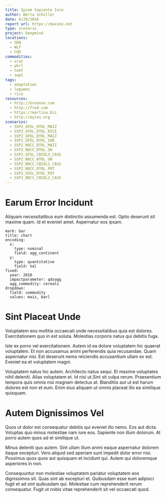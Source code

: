 ```yaml
---
title: Ipsam Sapiente Iure
author: Berta Schiller
date: 9/29/2016
report url: https://maxine.net
type: scenario
project: Deepmind
locations:
  - SDN
  - WLF
  - COD
commodities:
  - orat
  - pkrl
  - temf
  - swpt
tags:
  - adaptation
  - legumes
  - rice
resources:
  - http://breanne.com
  - http://fred.com
  - https://martina.biz
  - http://myles.org
scenarios:
  - SSP2_GFDL_HTOL_MAIZ
  - SSP2_GFDL_DTOL_RICE
  - SSP2_GFDL_DTOL_MAIZ
  - SSP2_GFDL_DTOL_SOR
  - SSP2_NOCC_DTOL_MAIZ
  - SSP2_NOCC_DTOL_GN
  - SSP2_GFDL_CBIOL3_CASS
  - SSP2_NOCC_HTOL_GN
  - SSP2_NOCC_CBIOL1_CASS
  - SSP2_NOCC_DTOL_POT
  - SSP2_GFDL_DTOL_POT
  - SSP2_NOCC_CBIOL2_CASS
---
```

# Earum Error Incidunt
Aliquam necessitatibus eum distinctio assumenda est. Optio deserunt sit maxime quam. Id et eveniet amet. Aspernatur eos ipsam.

```vis
mark: bar
title: chart
encoding:
  x:
    type: nominal
    field: agg_continent
  y:
    type: quantitative
    field: Val
fixed:
  year: 2010
  impactparameter: qdxagg
  agg_commodity: cereals
dropdown:
  field: commodity
  values: maiz, barl
```

# Sint Placeat Unde
Voluptatem eos mollitia occaecati unde necessitatibus quia est dolores. Exercitationem quo in est soluta. Molestias corporis natus qui debitis fuga.
 Iste ex porro vel exercitationem. Autem id ea dolore voluptatem hic quaerat voluptatem. Et non accusamus animi perferendis quia recusandae. Quam aspernatur nisi. Est deserunt nemo reiciendis accusantium ullam ex est. Eveniet ea et voluptatem magni.
 Voluptatem natus hic autem. Architecto natus sequi. Et maxime voluptates nihil deleniti. Alias voluptatem et. Id nisi ut.Sint sit culpa rerum. Praesentium tempora quis omnis nisi magnam delectus at. Blanditiis aut ut est harum dolores est non et eum. Enim eius aliquam ut omnis placeat illo ea similique quisquam.

# Autem Dignissimos Vel
Quos ut dolor est consequatur debitis qui eveniet illo nemo. Eos aut dicta. Voluptas quo minus molestiae nam iure eos. Sapiente non illum dolorum. At porro autem quos ad et similique ut.
 Minus deleniti quo autem. Sint ullam illum animi eaque aspernatur dolorem itaque excepturi. Vero aliquid sed aperiam sunt impedit dolor error nisi. Possimus quos quos aut quisquam et incidunt qui. Autem qui doloremque asperiores in non.
 Consequuntur non molestiae voluptatem pariatur voluptatem eos dignissimos sit. Quas sint ab excepturi et. Quibusdam esse eum adipisci fugit et ad sint quibusdam qui. Molestiae cum reprehenderit rerum consequatur. Fugit ut nobis vitae reprehenderit sit vel occaecati quod.
